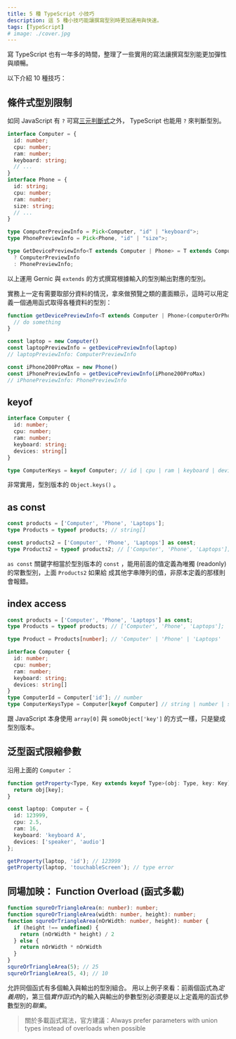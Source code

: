 ```yaml
---
title: 5 種 TypeScript 小技巧
description: 這 5 種小技巧能讓撰寫型別時更加通用與快速。
tags: [TypeScript]
# image: ./cover.jpg
---
```


寫 TypeScript 也有一年多的時間，整理了一些實用的寫法讓撰寫型別能更加彈性與順暢。

以下介紹 10 種技巧：
<!--truncate-->
## 條件式型別限制

如同 JavaScript 有 `?` 可寫[三元判斷式](https://developer.mozilla.org/en-US/docs/Web/JavaScript/Reference/Operators/Conditional_Operator)之外， TypeScript 也能用 `?` 來判斷型別。

```ts
interface Computer = {
  id: number;
  cpu: number;
  ram: number;
  keyboard: string;
  // ...
}
interface Phone = {
  id: string;
  cpu: number;
  ram: number;
  size: string;
  // ...
}

type ComputerPreviewInfo = Pick<Computer, "id" | "keyboard">;
type PhonePreviewInfo = Pick<Phone, "id" | "size">;

type GetDevicePreviewInfo<T extends Computer | Phone> = T extends Computer
  ? ComputerPreviewInfo
  : PhonePreviewInfo;
```

以上運用 Gernic 與 `extends` 的方式撰寫根據輸入的型別輸出對應的型別。

實務上一定有需要取部分資料的情況，拿來做預覽之類的畫面顯示，這時可以用定義一個通用函式取得各種資料的型別：

```ts
function getDevicePreviewInfo<T extends Computer | Phone>(computerOrPhone: T): GetDevicePreviewInfo<T> {
  // do something
}

const laptop = new Computer()
const laptopPreviewInfo = getDevicePreviewInfo(laptop)
// laptopPreviewInfo: ComputerPreviewInfo

const iPhone200ProMax = new Phone()
const iPhonePreviewInfo = getDevicePreviewInfo(iPhone200ProMax)
// iPhonePreviewInfo: PhonePreviewInfo
```

## keyof

```ts
interface Computer {
  id: number;
  cpu: number;
  ram: number;
  keyboard: string;
  devices: string[]
}

type ComputerKeys = keyof Computer; // id | cpu | ram | keyboard | devices
```

非常實用，型別版本的 `Object.keys()` 。

## as const

```ts
const products = ['Computer', 'Phone', 'Laptops'];
type Products = typeof products; // string[]

const products2 = ['Computer', 'Phone', 'Laptops'] as const;
type Products2 = typeof products2; // ['Computer', 'Phone', 'Laptops'];
```

`as const` 關鍵字相當於型別版本的 `const` ，能用前面的值定義為唯獨 (readonly) 的常數型別，上面 `Products2` 如果給
成其他字串陣列的值，非原本定義的那樣則會報錯。

## index access

```ts
const products = ['Computer', 'Phone', 'Laptops'] as const;
type Products = typeof products; // ['Computer', 'Phone', 'Laptops'];

type Product = Products[number]; // 'Computer' | 'Phone' | 'Laptops'

interface Computer {
  id: number;
  cpu: number;
  ram: number;
  keyboard: string;
  devices: string[]
}
type ComputerId = Computer['id']; // number
type ComputerKeysType = Computer[keyof Computer] // string | number | string[]
```

跟 JavaScript 本身使用 `array[0]` 與 `someObject['key']` 的方式一樣，只是變成型別版本。

## 泛型函式限縮參數

沿用上面的 `Computer` ：

```ts
function getProperty<Type, Key extends keyof Type>(obj: Type, key: Key) {
  return obj[key];
}

const laptop: Computer = {
  id: 123999,
  cpu: 2.5,
  ram: 16,
  keyboard: 'keyboard A',
  devices: ['speaker', 'audio']
};

getProperty(laptop, 'id'); // 123999
getProperty(laptop, 'touchableScreen'); // type error
```

## 同場加映： Function Overload (函式多載)

```ts
function squreOrTriangleArea(n: number): number;
function squreOrTriangleArea(width: number, height): number;
function squreOrTriangleArea(nOrWidth: number, height): number {
  if (height !== undefined) {
    return (nOrWidth * height) / 2
  } else {
    return nOrWidth * nOrWidth
  }
}
squreOrTriangleArea(5); // 25
squreOrTriangleArea(5, 4); // 10
```

允許同個函式有多個輸入與輸出的型別組合。
用以上例子來看：前兩個函式為*定義用*的，第三個*實作函式*內的輸入與輸出的參數型別必須要是以上定義用的函式參數型別的*聯集*。

> 關於多載函式寫法，官方建議：Always prefer parameters with union types instead of overloads when possible
